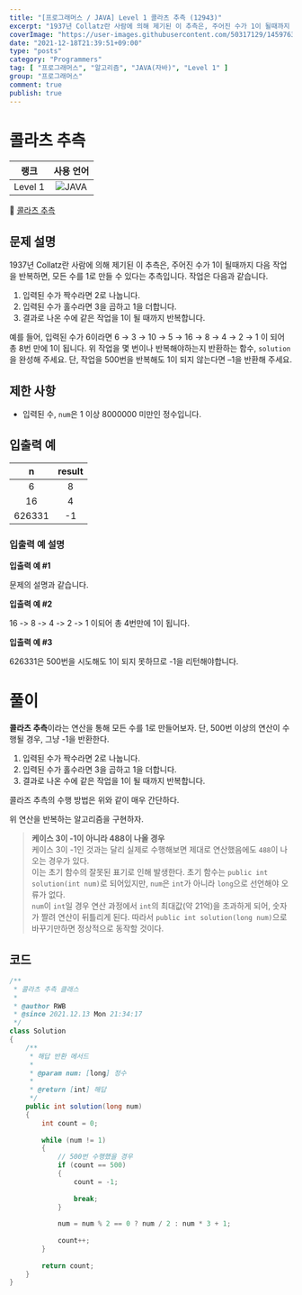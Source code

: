 ```yaml
---
title: "[프로그래머스 / JAVA] Level 1 콜라츠 추측 (12943)"
excerpt: "1937년 Collatz란 사람에 의해 제기된 이 추측은, 주어진 수가 1이 될때까지 다음 작업을 반복하면, 모든 수를 1로 만들 수 있다는 추측입니다. 작업은 다음과 같습니다."
coverImage: "https://user-images.githubusercontent.com/50317129/145976356-6b5d1430-31c0-4c34-829e-6be8f747ab19.png"
date: "2021-12-18T21:39:51+09:00"
type: "posts"
category: "Programmers"
tag: [ "프로그래머스", "알고리즘", "JAVA(자바)", "Level 1" ]
group: "프로그래머스"
comment: true
publish: true
---
```


# 콜라츠 추측

|  랭크   |                                                      사용 언어                                                      |
| :-----: | :-----------------------------------------------------------------------------------------------------------------: |
| Level 1 | ![JAVA](https://shields.io/badge/java-JDK%2011-lightgray?logo=java&style=plastic&logoColor=white&labelColor=orange) |

🔗 [콜라츠 추측](https://programmers.co.kr/learn/courses/30/lessons/12943)





## 문제 설명

1937년 Collatz란 사람에 의해 제기된 이 추측은, 주어진 수가 1이 될때까지 다음 작업을 반복하면, 모든 수를 1로 만들 수 있다는 추측입니다. 작업은 다음과 같습니다.

1. 입력된 수가 짝수라면 2로 나눕니다. 
2. 입력된 수가 홀수라면 3을 곱하고 1을 더합니다.
3. 결과로 나온 수에 같은 작업을 1이 될 때까지 반복합니다.

예를 들어, 입력된 수가 6이라면 6 → 3 → 10 → 5 → 16 → 8 → 4 → 2 → 1 이 되어 총 8번 만에 1이 됩니다. 위 작업을 몇 번이나 반복해야하는지 반환하는 함수, `solution`을 완성해 주세요. 단, 작업을 500번을 반복해도 1이 되지 않는다면 –1을 반환해 주세요.





## 제한 사항

* 입력된 수, `num`은 1 이상 8000000 미만인 정수입니다.





## 입출력 예

|   n    | result |
| :----: | :----: |
|   6    |   8    |
|   16   |   4    |
| 626331 |   -1   |



### 입출력 예 설명

**입출력 예 #1**

문제의 설명과 같습니다.

**입출력 예 #2**

16 -> 8 -> 4 -> 2 -> 1 이되어 총 4번만에 1이 됩니다.

**입출력 예 #3**

626331은 500번을 시도해도 1이 되지 못하므로 -1을 리턴해야합니다.










# 풀이

**콜라츠 추측**이라는 연산을 통해 모든 수를 1로 만들어보자. 단, 500번 이상의 연산이 수행될 경우, 그냥 -1을 반환한다.

1. 입력된 수가 짝수라면 2로 나눕니다. 
2. 입력된 수가 홀수라면 3을 곱하고 1을 더합니다.
3. 결과로 나온 수에 같은 작업을 1이 될 때까지 반복합니다.

콜라즈 추측의 수행 방법은 위와 같이 매우 간단하다.

위 연산을 반복하는 알고리즘을 구현하자.

> **케이스 3이 -1이 아니라 488이 나올 경우**  
> 케이스 3이 -1인 것과는 달리 실제로 수행해보면 제대로 연산했음에도 `488`이 나오는 경우가 있다.  
> 이는 초기 함수의 잘못된 표기로 인해 발생한다. 초기 함수는 `public int solution(int num)`로 되어있지만, `num`은 `int`가 아니라 `long`으로 선언해야 오류가 없다.  
> `num`이 `int`일 경우 연산 과정에서 `int`의 최대값(약 21억)을 초과하게 되어, 숫자가 짤려 연산이 뒤틀리게 된다. 따라서 `public int solution(long num)`으로 바꾸기만하면 정상적으로 동작할 것이다.





## 코드

``` java
/**
 * 콜라츠 추측 클래스
 *
 * @author RWB
 * @since 2021.12.13 Mon 21:34:17
 */
class Solution
{
	/**
	 * 해답 반환 메서드
	 *
	 * @param num: [long] 정수
	 *
	 * @return [int] 해답
	 */
	public int solution(long num)
	{
		int count = 0;
		
		while (num != 1)
		{
			// 500번 수행했을 경우
			if (count == 500)
			{
				count = -1;
				
				break;
			}
			
			num = num % 2 == 0 ? num / 2 : num * 3 + 1;
			
			count++;
		}
		
		return count;
	}
}
```